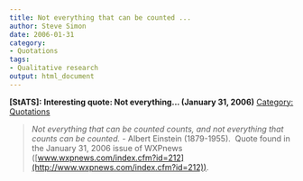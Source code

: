 ```yaml
---
title: Not everything that can be counted ...
author: Steve Simon
date: 2006-01-31
category:
- Quotations
tags:
- Qualitative research
output: html_document
---
```

**[StATS]:** **Interesting quote: Not everything\...
(January 31, 2006)** [Category:
Quotations](../category/InterestingQuotes.html)

> *Not everything that can be counted counts, and not everything that
> counts can be counted.* - Albert Einstein (1879-1955).  Quote found in
> the January 31, 2006 issue of WXPnews
> ([www.wxpnews.com/index.cfm?id=212](http://www.wxpnews.com/index.cfm?id=212)).

